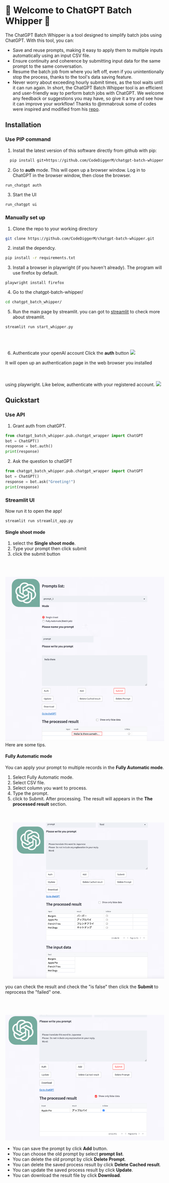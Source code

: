# 🦮 Welcome to ChatGPT Batch Whipper 🦮


The ChatGPT Batch Whipper is a tool designed to simplify batch jobs using ChatGPT. With this tool, you can:

* Save and reuse prompts, making it easy to apply them to multiple inputs automatically using an input CSV file.
* Ensure continuity and coherence by submitting input data for the same prompt to the same conversation.
* Resume the batch job from where you left off, even if you unintentionally stop the process, thanks to the tool's data saving feature.
* Never worry about exceeding hourly submit times, as the tool waits until it can run again.
In short, the ChatGPT Batch Whipper tool is an efficient and user-friendly way to perform batch jobs with ChatGPT. We welcome any feedback or suggestions you may have, so give it a try and see how it can improve your workflow!
Thanks to @mmabrouk some of codes were inspired and modified from his [repo](https://github.com/mmabrouk/chatgpt-wrapper).




## Installation
### Use PIP command
1. Install the latest version of this software directly from github with pip:
```bash
  pip install git+https://github.com/CodeDiggerM/chatgpt-batch-whipper.git
```
2. Go to **auth** mode. This will open up a browser window. Log in to ChatGPT in the browser window, then close the browser.
```bash
run_chatgpt auth
```
3. Start the UI
```bash
run_chatgpt ui
```

### Manually set up

1. Clone the repo to your working directory
```bash
git clone https://github.com/CodeDiggerM/chatgpt-batch-whipper.git
```
2. install the dependcy.
```bash
pip install -r requirements.txt
```

3. Install a browser in playwright (if you haven't already).  The program will use firefox by default.

```
playwright install firefox
```

4. Go to the chatgpt-batch-whipper/

```bash
cd chatgpt_batch_whipper/
````

5. Run the main page by streamlit.
you can got to [streamlit](https://github.com/streamlit/streamlit) to check more about streamlit.

```bash
streamlit run start_whipper.py
````
6. Authenticate your openAI account
Click the **auth** button
<img src="documents/photos/auth1.png" style="margin-top:50px"></img>

It will open up an authentication page in the web browser you installed using playwright. Like below, authenticate with your registered account.
<img src="documents/photos/auth2.png" style="margin-top:50px"></img>


## Quickstart

### Use API
1. Grant auth from chatGPT.
```python
from chatgpt_batch_whipper.pub.chatgpt_wrapper import ChatGPT
bot = ChatGPT()
response = bot.auth()
print(response) 
```

2. Ask the question to chatGPT
```python
from chatgpt_batch_whipper.pub.chatgpt_wrapper import ChatGPT
bot = ChatGPT()
response = bot.ask("Greeting!")
print(response) 
```


### Streamlit UI

Now run it to open the app!
```
streamlit run streamlit_app.py
```

#### Single shoot mode

1. select the **Single shoot mode**.
2. Type your prompt then click submit
3. click the submit button

<img src="documents/photos/single shoot.png" style="margin-top:50px"></img>
Here are some tips.

#### Fully Automatic mode
You can apply your prompt to multiple records in the **Fully Automatic mode**.

1. Select Fully Automatic mode.
2. Select CSV file.
3. Select column you want to process.
4. Type the prompt.
5. click to Submit.
After processing. The result will appears in the **The processed result** section.
<img src="documents/photos/Fully Automatic mode result.png" style="margin-top:50px"></img>

you can check the result and check the "is false" then click the **Submit** to reprocess the "failed" one.

<img src="documents/photos/Fully Automatic mode result check.png" style="margin-top:50px"></img>

* You can save the prompt by click **Add** button.
* You can choose the old prompt by select **prompt list**.
* You can delete the old prompt by click **Delete Prompt**.
* You can delete the saved process result by click **Delete Cached result**.
* You can update the saved process result by click **Update**.
* You can download the result file by click **Download**.
